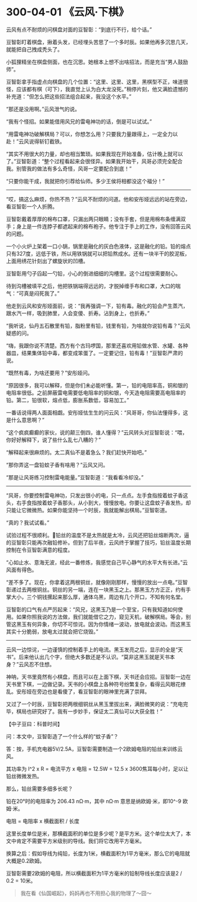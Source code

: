 # 300-04-01 《云风·下棋》

云风有点不耐烦的问棋盘对面的豆智彰：“到底行不行，给个话。”

豆智彰盯着棋盘，揪着头发，已经埋头苦思了一个多时辰。如果他再多沉思几天，就能把自己拽成秃头了。

小狐狸精坐在棋盘侧面，也在沉思。她根本上想不出啥招法，而是充当“男人鼓励师”。

豆智彰拿手指虚点向棋盘的几个位置：“这里、这里、这里，黑棋型不正，味道很怪，应该都有棋（可下），我直觉上认为白大龙没死。”稍停片刻，他又满脸遗憾的补充道：“但怎么把这些招法组合起来，我没这个水平。”

“那还是没用啊。”云风泄气的说。

“我有个怪招。如果能借用风兄的雷电神功的话，倒是可以试试。”

“用雷电神功破解棋局？可以，你想怎么用？只要我力量跟得上，一定全力以赴！”云风说得斩钉截铁。

“其实不用很大的力量，却也相当繁琐。如果我现在开始准备，估计晚上就可以了。”豆智彰道：“整个过程看起来会很怪异。如果我开始干，风哥必须完全配合我。别管我的做法有多么奇怪，风哥一定要配合到底！”

“只要你能干成，我就把你引荐给仙师。多少王侯将相都没这个福分！”

***

“哎，搞这么麻烦，你热不热？”云风不耐烦的问道。他和安彤娅远远的站在旁边，看豆智彰一个人折腾。

豆智彰戴着厚厚的棉布口罩，只漏出两只眼睛；没有手套，但是用棉布条缠满双手；身上是一件连脖子都遮起来的棉布袍子。他专注于手上的工作，没有回答云风的问题。

一个小火炉上架着一口小锅，锅里是融化的灰白色液体，这是融化的铅。铅的熔点只有327度，远低于铁，所以用铁锅就可以把铅熬成水。还有一块半干的胶泥板，上面用绣花针刻出了螺旋状的凹槽。

豆智彰用勺子舀起一勺铅，小心的倒进细细的沟槽里。这个过程很需要耐心。

待到沟槽被填平之后，他把铁锅端得远远的，才脱掉缠手布和口罩，大口的喘气：“可真是闷死我了。”

他走到云风和安彤娅面前，说：“我再强调一下，铅有毒。融化的铅会产生蒸汽，跟水汽一样，吸到肺里，人会变傻、折寿。沾到身上，也折寿。”

“我听说，仙丹五石散里有铅，脂粉里有铅，钱里有铅，为啥就你说铅有毒？”云风疑惑的问。

“嗨，我跟你说不清楚。西方有个古玛啰国，那里还喜欢用铅做水管、水罐、各种器皿，结果集体铅中毒，都变成笨蛋了。一定要记住，铅有毒！”豆智彰严肃的说。

“既然有毒，为啥还要用？”安彤娅问。

“原因很多，我可以解释，但是你们未必能听懂。第一，铅的电阻率高，铜和银的电阻率很低。之前屏蔽雷电需要低电阻率的铜和银，今天造电阻需要高电阻率的铅。第二，铅很软，熔点低，膨胀系数低，容易加工。”

一番话说得两人面面相觑。安彤娅怯生生的问云风：“风哥哥，你仙法懂得多，这是什么意思啊？”

“这个疯疯癫癫的家伙，说的颠三倒四，谁人懂得？”云风转头对豆智彰说：“喂，你好好解释下，说了些什么乱七八糟的？”

“解释起来很麻烦的。太二真仙不是着急么？我们赶快开始吧。”

“那你弄这一盘铅蚊子香有啥用？”云风又问。

“那是让风哥练习控制雷电能量。”豆智彰道：“我看看冷却没。”

***

“风哥，你要控制雷电神功，只发出很小的电，只一点点。左手食指按着蚊子香这头，右手食指按着蚊子香那头，从小到大，慢慢放电。你要让这盘蚊子香发热，却只能让它微微热。如果你能坚持一个时辰，我就能解出棋局。”豆智彰道。

“真的？我试试看。”

试验过程不很顺利。铅丝的温度不是太热就是太冷，云风还把铅丝熔断两次，逼的豆智彰只能再次融铅修补。但到了后半夜，云风终于掌握了技巧，铅丝温度长期控制在令豆智彰满意的程度。

“心如止水、意海无波，经此一番修炼，我感觉自己平心静气的水平大有长进。”云风面有得色。

“差不多了。现在，你拿着这两根铜丝，就像刚刚那样，慢慢的放出一点电。”豆智彰递过去两根铜丝。铜丝的另一端，连在一块黑玉之上。那黑玉方方正正，约有手掌大小，三个铜钱摞起来那么厚，通体乌黑，周边有几个开口，不知有何名堂。

豆智彰的口气有点严厉起来：“风兄，这黑玉乃是一个至宝，只有我知道如何使用。如果你照我说的方法做，我们就能借它之力，窥见天机，破解棋局。等会，别管这黑玉有何异象，你切不可惊诧。因为你情绪一波动，放电就会波动。而这黑玉其实十分脆弱，放电太过就会把它烧毁。”

***

云风一边惊诧，一边谨慎的控制着手上的电流。黑玉发亮之后，显示的全是“天书”。后来他认出几个字，但绝大多数还是不认识。“莫非这黑玉就是天书本身？”云风忍不住想。

神呐，天书里竟然有小棋盘，而且可以在上面下棋，天书还会应招。豆智彰一边在天书里下棋，一边做记录。天书的小棋盘上各种符号纷繁复杂，看得云风眼花缭乱。安彤娅在旁边也是看傻了，看豆智彰的眼神里充满了崇拜。

又过了一个时辰，豆智彰把两根细铜丝从黑玉里拔出来，满脸微笑的说：“充电完毕，棋局也研究好了。我有一步妙手，保证太二真仙可以大获全胜！”

【中子豆曰：科普时间】

问：本文中，豆智彰造了一个什么样的“蚊子香”？

答：按，手机充电器5V/2.5A，豆智彰需要制造一个2欧姆电阻的铅丝来训练云风。

其功率为 I^2 x R = 电流平方 x 电阻 = 12.5W = 12.5 x 3600焦耳每小时，足以让铅丝微微发热。

那么，铅丝需要多细多长呢？

铅在20°时的电阻率为 206.43 nΩ·m，其中 nΩ·m 意思是纳欧姆·米，即10^-9 欧姆·米。

电阻 = 电阻率 x 横截面积 / 长度

这里长度单位是米，那横截面积的单位是多少呢？是平方米。这个单位太大了，本文中肯定不需要平方米级别的导线。我们将它改用平方毫米。

换算之后：假如导线为纯铅，长度为1米，横截面积为1平方毫米，那么它的电阻就大概是0.2欧姆。

豆智彰需要2欧姆的电阻，所以横截面积为1平方毫米的铅制导线长度应该是2 / 0.2 = 10米。

> 我在看《仙国崛起》，妈妈再也不用担心我的物理了～囧～